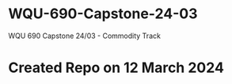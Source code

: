 # WQU-690-Capstone-24-03
WQU 690 Capstone 24/03 - Commodity Track

# Created Repo on 12 March 2024

